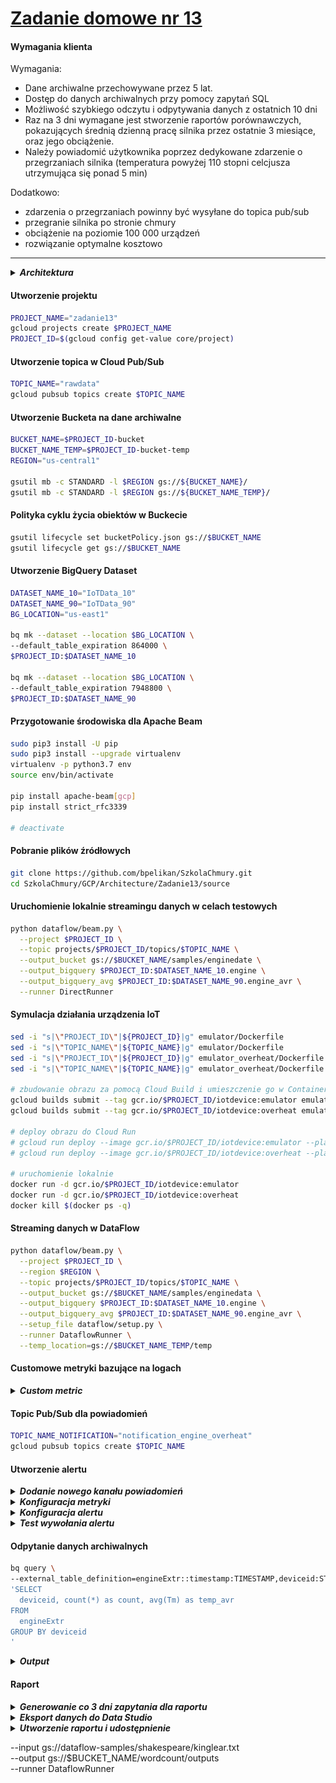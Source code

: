 # [Zadanie domowe nr 13](https://szkolachmury.pl/google-cloud-platform-droga-architekta/tydzien-13-serverless-i-big-data/zadanie-domowe-nr-13/)



#### Wymagania klienta
Wymagania:
* Dane archiwalne przechowywane przez 5 lat.
* Dostęp do danych archiwalnych przy pomocy zapytań SQL
* Możliwość szybkiego odczytu i odpytywania danych z ostatnich 10 dni
* Raz na 3 dni wymagane jest stworzenie raportów porównawczych, pokazujących średnią dzienną pracę silnika przez ostatnie 3 miesiące, oraz jego obciążenie.
* Należy powiadomić użytkownika poprzez dedykowane zdarzenie o przegrzaniach silnika (temperatura powyżej 110 stopni celcjusza utrzymująca się ponad 5 min)

Dodatkowo:
* zdarzenia o przegrzaniach powinny być wysyłane do topica pub/sub
* przegranie silnika po stronie chmury
* obciążenie na poziomie 100 000 urządzeń
* rozwiązanie optymalne kosztowo

---

<details>
  <summary><b><i>Architektura</i></b></summary>

![schemat](./img/schemat.jpg)
</details>

#### Utworzenie projektu
```bash
PROJECT_NAME="zadanie13"
gcloud projects create $PROJECT_NAME
PROJECT_ID=$(gcloud config get-value core/project)
```

#### Utworzenie topica w Cloud Pub/Sub
```bash
TOPIC_NAME="rawdata"
gcloud pubsub topics create $TOPIC_NAME
```

#### Utworzenie Bucketa na dane archiwalne
```bash
BUCKET_NAME=$PROJECT_ID-bucket
BUCKET_NAME_TEMP=$PROJECT_ID-bucket-temp
REGION="us-central1"

gsutil mb -c STANDARD -l $REGION gs://${BUCKET_NAME}/
gsutil mb -c STANDARD -l $REGION gs://${BUCKET_NAME_TEMP}/
```

#### Polityka cyklu życia obiektów w Buckecie
```bash
gsutil lifecycle set bucketPolicy.json gs://$BUCKET_NAME
gsutil lifecycle get gs://$BUCKET_NAME
```

#### Utworzenie BigQuery Dataset
```bash
DATASET_NAME_10="IoTData_10"
DATASET_NAME_90="IoTData_90"
BG_LOCATION="us-east1"

bq mk --dataset --location $BG_LOCATION \
--default_table_expiration 864000 \
$PROJECT_ID:$DATASET_NAME_10

bq mk --dataset --location $BG_LOCATION \
--default_table_expiration 7948800 \
$PROJECT_ID:$DATASET_NAME_90
```

#### Przygotowanie środowiska dla Apache Beam
```bash
sudo pip3 install -U pip
sudo pip3 install --upgrade virtualenv
virtualenv -p python3.7 env
source env/bin/activate

pip install apache-beam[gcp]
pip install strict_rfc3339

# deactivate
```

#### Pobranie plików źródłowych
```bash
git clone https://github.com/bpelikan/SzkolaChmury.git
cd SzkolaChmury/GCP/Architecture/Zadanie13/source
```

#### Uruchomienie lokalnie streamingu danych w celach testowych
```bash
python dataflow/beam.py \
  --project $PROJECT_ID \
  --topic projects/$PROJECT_ID/topics/$TOPIC_NAME \
  --output_bucket gs://$BUCKET_NAME/samples/enginedate \
  --output_bigquery $PROJECT_ID:$DATASET_NAME_10.engine \
  --output_bigquery_avg $PROJECT_ID:$DATASET_NAME_90.engine_avr \
  --runner DirectRunner
```

#### Symulacja działania urządzenia IoT
```bash
sed -i "s|\"PROJECT_ID\"|${PROJECT_ID}|g" emulator/Dockerfile
sed -i "s|\"TOPIC_NAME\"|${TOPIC_NAME}|g" emulator/Dockerfile
sed -i "s|\"PROJECT_ID\"|${PROJECT_ID}|g" emulator_overheat/Dockerfile
sed -i "s|\"TOPIC_NAME\"|${TOPIC_NAME}|g" emulator_overheat/Dockerfile

# zbudowanie obrazu za pomocą Cloud Build i umieszczenie go w Container Registry
gcloud builds submit --tag gcr.io/$PROJECT_ID/iotdevice:emulator emulator
gcloud builds submit --tag gcr.io/$PROJECT_ID/iotdevice:overheat emulator_overheat

# deploy obrazu do Cloud Run
# gcloud run deploy --image gcr.io/$PROJECT_ID/iotdevice:emulator --platform managed --region=us-central1
# gcloud run deploy --image gcr.io/$PROJECT_ID/iotdevice:overheat --platform managed --region=us-central1

# uruchomienie lokalnie
docker run -d gcr.io/$PROJECT_ID/iotdevice:emulator
docker run -d gcr.io/$PROJECT_ID/iotdevice:overheat
docker kill $(docker ps -q)
```

#### Streaming danych w DataFlow
```bash
python dataflow/beam.py \
  --project $PROJECT_ID \
  --region $REGION \
  --topic projects/$PROJECT_ID/topics/$TOPIC_NAME \
  --output_bucket gs://$BUCKET_NAME/samples/enginedata \
  --output_bigquery $PROJECT_ID:$DATASET_NAME_10.engine \
  --output_bigquery_avg $PROJECT_ID:$DATASET_NAME_90.engine_avr \
  --setup_file dataflow/setup.py \
  --runner DataflowRunner \
  --temp_location=gs://$BUCKET_NAME_TEMP/temp
```

#### Customowe metryki bazujące na logach
<details>
  <summary><b><i>Custom metric</i></b></summary>

![schemat](./img/20200602212556.jpg)
![schemat](./img/20200602232910.jpg)
![schemat](./img/20200602232924.jpg)
</details>

#### Topic Pub/Sub dla powiadomień
```bash
TOPIC_NAME_NOTIFICATION="notification_engine_overheat"
gcloud pubsub topics create $TOPIC_NAME
```

#### Utworzenie alertu

<details>
  <summary><b><i>Dodanie nowego kanału powiadomień</i></b></summary>

![schemat](./img/20200602213620.jpg)
</details>

<details>
  <summary><b><i>Konfiguracja metryki</i></b></summary>

![schemat](./img/20200602213729.jpg)
</details>

<details>
  <summary><b><i>Konfiguracja alertu</i></b></summary>

![schemat](./img/20200602222006.jpg)
</details>

<details>
  <summary><b><i>Test wywołania alertu</i></b></summary>

![schemat](./img/20200602232141.jpg)
![schemat](./img/20200602232050.jpg)
![schemat](./img/20200602235337.jpg)
![schemat](./img/20200602232012.jpg)
</details>

#### Odpytanie danych archiwalnych
```bash
bq query \
--external_table_definition=engineExtr::timestamp:TIMESTAMP,deviceid:STRING,I:FLOAT,U:FLOAT,Tm:FLOAT@NEWLINE_DELIMITED_JSON=gs://$BUCKET_NAME/samples/engine*.json \
'SELECT
  deviceid, count(*) as count, avg(Tm) as temp_avr
FROM
  engineExtr
GROUP BY deviceid
'
```

<details>
  <summary><b><i>Output</i></b></summary>

```bash
bartosz@cloudshell:~/zad13/SzkolaChmury/GCP/Architecture/Zadanie13/source (zadanie13)$ bq query \
> --external_table_definition=engineExtr::timestamp:TIMESTAMP,deviceid:STRING,I:FLOAT,U:FLOAT,Tm:FLOAT@NEWLINE_DELIMITED_JSON=gs://$BUCKET_NAME/samples/engine*.json \
> 'SELECT
>   deviceid, count(*) as count, avg(Tm) as temp_avr
> FROM
>   engineExtr
> GROUP BY deviceid
> '
/usr/lib/google-cloud-sdk/platform/bq/bq.py:45: DeprecationWarning: the imp module is deprecated in favour of importlib; see the module's documentation for alternative uses
  import imp
Waiting on bqjob_r1cdb239400cbc722_000001727713605a_1 ... (0s) Current status: DONE   
+--------------------------------------+-------+--------------------+
|               deviceid               | count |      temp_avr      |
+--------------------------------------+-------+--------------------+
| a4867da1-a36d-4909-9e9a-737a27bd9674 |  1433 | 103.68246959857069 |
| 72154393-93de-4b86-803b-10ee7c6373aa |    79 |  75.64208747404463 |
| 1d040a82-b38a-41db-8e22-4ce9c6dba31d |   383 |  76.97826203570771 |
| d3a909ee-91b0-4e98-8225-aa0b4c07248a |  1432 | 102.33843136969428 |
| f2ba6ac4-0b00-4f48-b415-6a01edad906d |   409 |   73.9672069948344 |
| 85642f90-7e8a-4f22-9d86-4db93cde9d2f |   958 |  72.50763587183222 |
| 70f4d526-9ad6-4560-bdd3-d801bee0f33a |    71 |  69.43747510314007 |
| 2f8af323-c6f3-4b7b-a0b6-c571da018ab2 |  1261 |   76.1348232779182 |
| 1fa6805e-e0db-4b8f-8222-dde7279a7072 |  1665 |    74.072138875285 |
| 09bd62c5-1dfc-4c79-bf81-69a6e90794c4 |   379 |  75.52881440106688 |
| ddc99568-9b4c-41d3-a891-88556981e39f |  1259 |  75.25954176009124 |
| 79ac69e7-46d2-4274-abac-5b05a93309d4 |   387 |  75.33425536519992 |
| 415408d6-16d4-4768-8807-9a54f5d2790c |   500 |  77.14240450782705 |
| 50968d8e-2cae-4361-b23a-ccbb81f7895c |   936 | 115.04686034851169 |
| e757e259-82a2-4c9d-8a1a-d2fb5db86895 |   503 | 153.09239030756342 |
| b68fd752-a098-4331-ac10-976ccd325339 |   141 | 176.56384764092286 |
| e6693ee9-927f-412e-83d3-4540dc086676 |   957 |  76.23106515821594 |
| c1dbedcd-6bce-4840-ac4c-7b26c2312e46 |   406 |  75.65631246840186 |
| 9537e0e2-b768-451c-97bb-cccf2d626f2e |    74 |   78.2595695579868 |
| 5a822f61-0f35-4aae-b17f-b4edfa686a10 |   963 |  73.83181169445595 |
| cbfaa2df-13b0-4b4a-a30e-85131fed19ae |  1668 |  72.40537860858983 |
| eff88078-0114-4119-83ca-98e515365552 |   145 | 168.74020009140668 |
| f2a8b4a1-52f4-4bdb-a34c-20ed8a89e121 |    79 |  86.35292870983326 |
| 5e5190e4-8729-46b9-8230-4f60c4501a82 |    74 |  80.68776588677392 |
| 1cadbf1c-5f5a-40fc-bf52-2139ebffa0bf |   960 |  72.83901345343646 |
| 12e4ad15-ed21-430b-9237-123187a050cf |   558 | 136.82353504374075 |
| 2e9bf394-fe56-425e-9210-5b3bf65954d4 |   526 | 152.35495856364903 |
+--------------------------------------+-------+--------------------+
```
</details>

#### Raport
<details>
  <summary><b><i>Generowanie co 3 dni zapytania dla raportu</i></b></summary>

![schemat](./img/20200603005019.jpg)
</details>

<details>
  <summary><b><i>Eksport danych do Data Studio</i></b></summary>

![schemat](./img/20200603005109.jpg)
</details>

<details>
  <summary><b><i>Utworzenie raportu i udostępnienie</i></b></summary>

![schemat](./img/20200603005145.jpg)
</details>

  --input gs://dataflow-samples/shakespeare/kinglear.txt \
  --output gs://$BUCKET_NAME/wordcount/outputs \
  --runner DataflowRunner
```
```
```
